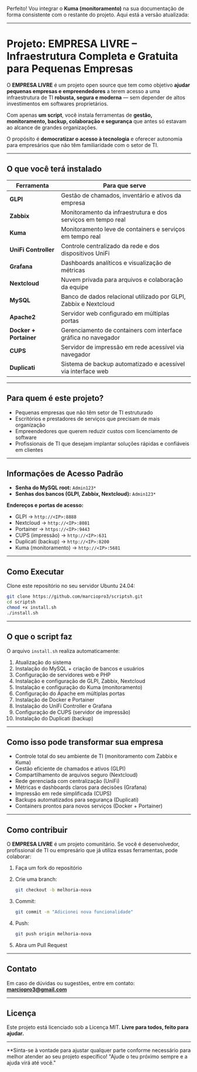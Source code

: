 Perfeito! Vou integrar o **Kuma (monitoramento)** na sua documentação de forma consistente com o restante do projeto. Aqui está a versão atualizada:

---

# Projeto: EMPRESA LIVRE – Infraestrutura Completa e Gratuita para Pequenas Empresas

O **EMPRESA LIVRE** é um projeto open source que tem como objetivo **ajudar pequenas empresas e empreendedores** a terem acesso a uma infraestrutura de TI **robusta, segura e moderna** — sem depender de altos investimentos em softwares proprietários.

Com apenas **um script**, você instala ferramentas de **gestão, monitoramento, backup, colaboração e segurança** que antes só estavam ao alcance de grandes organizações.

O propósito é **democratizar o acesso à tecnologia** e oferecer autonomia para empresários que não têm familiaridade com o setor de TI.

---

## O que você terá instalado

| Ferramenta             | Para que serve                                                   |
| ---------------------- | ---------------------------------------------------------------- |
| **GLPI**               | Gestão de chamados, inventário e ativos da empresa               |
| **Zabbix**             | Monitoramento da infraestrutura e dos serviços em tempo real     |
| **Kuma**               | Monitoramento leve de containers e serviços em tempo real        |
| **UniFi Controller**   | Controle centralizado da rede e dos dispositivos UniFi           |
| **Grafana**            | Dashboards analíticos e visualização de métricas                 |
| **Nextcloud**          | Nuvem privada para arquivos e colaboração da equipe              |
| **MySQL**              | Banco de dados relacional utilizado por GLPI, Zabbix e Nextcloud |
| **Apache2**            | Servidor web configurado em múltiplas portas                     |
| **Docker + Portainer** | Gerenciamento de containers com interface gráfica no navegador   |
| **CUPS**               | Servidor de impressão em rede acessível via navegador            |
| **Duplicati**          | Sistema de backup automatizado e acessível via interface web     |

---

## Para quem é este projeto?

* Pequenas empresas que não têm setor de TI estruturado
* Escritórios e prestadores de serviços que precisam de mais organização
* Empreendedores que querem reduzir custos com licenciamento de software
* Profissionais de TI que desejam implantar soluções rápidas e confiáveis em clientes

---

## Informações de Acesso Padrão

* **Senha do MySQL root:** `Admin123*`
* **Senhas dos bancos (GLPI, Zabbix, Nextcloud):** `Admin123*`

**Endereços e portas de acesso:**

* GLPI → `http://<IP>:8888`
* Nextcloud → `http://<IP>:8081`
* Portainer → `https://<IP>:9443`
* CUPS (impressão) → `http://<IP>:631`
* Duplicati (backup) → `http://<IP>:8200`
* Kuma (monitoramento) → `http://<IP>:5681`

---

## Como Executar

Clone este repositório no seu servidor Ubuntu 24.04:

```bash
git clone https://github.com/marciopro3/scriptsh.git
cd scriptsh
chmod +x install.sh
./install.sh
```

---

## O que o script faz

O arquivo `install.sh` realiza automaticamente:

1. Atualização do sistema
2. Instalação do MySQL + criação de bancos e usuários
3. Configuração de servidores web e PHP
4. Instalação e configuração de GLPI, Zabbix, Nextcloud
5. Instalação e configuração do Kuma (monitoramento)
6. Configuração do Apache em múltiplas portas
7. Instalação de Docker e Portainer
8. Instalação do UniFi Controller e Grafana
9. Configuração de CUPS (servidor de impressão)
10. Instalação do Duplicati (backup)

---

## Como isso pode transformar sua empresa

* Controle total do seu ambiente de TI (monitoramento com Zabbix e Kuma)
* Gestão eficiente de chamados e ativos (GLPI)
* Compartilhamento de arquivos seguro (Nextcloud)
* Rede gerenciada com centralização (UniFi)
* Métricas e dashboards claros para decisões (Grafana)
* Impressão em rede simplificada (CUPS)
* Backups automatizados para segurança (Duplicati)
* Containers prontos para novos serviços (Docker + Portainer)

---

## Como contribuir

O **EMPRESA LIVRE** é um projeto comunitário.
Se você é desenvolvedor, profissional de TI ou empresário que já utiliza essas ferramentas, pode colaborar:

1. Faça um fork do repositório
2. Crie uma branch:

   ```bash
   git checkout -b melhoria-nova
   ```
3. Commit:

   ```bash
   git commit -m "Adicionei nova funcionalidade"
   ```
4. Push:

   ```bash
   git push origin melhoria-nova
   ```
5. Abra um Pull Request

---

## Contato

Em caso de dúvidas ou sugestões, entre em contato:
**[marciopro3@gmail.com](mailto:marciopro3@gmail.com)**

---

## Licença

Este projeto está licenciado sob a Licença MIT.
**Livre para todos, feito para ajudar.**

---

**Sinta-se à vontade para ajustar qualquer parte conforme necessário para melhor atender ao seu projeto específico! "Ajude o teu próximo sempre e a ajuda virá até você."
